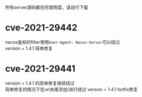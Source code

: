 所有server源码都在阿里网盘，请自行下载

# cve-2021-29442
nacos鉴权的filter使用`User-Agent: Nacos-Server`可以绕过  
version = 1.4.1 简单修复  

# cve-2021-29441
version = 1.4.1 的简单修复继续绕过  
简单修复的情况下在url末尾添加/进行绕过
version = 1.4.1 hotfix修复  